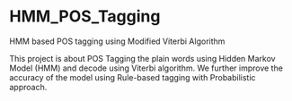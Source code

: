 # HMM_POS_Tagging
HMM based POS tagging using Modified Viterbi Algorithm

This project is about POS Tagging the plain words using Hidden Markov Model (HMM) and decode using Viterbi algorithm. We further improve the accuracy of the model using Rule-based tagging with Probabilistic approach.

